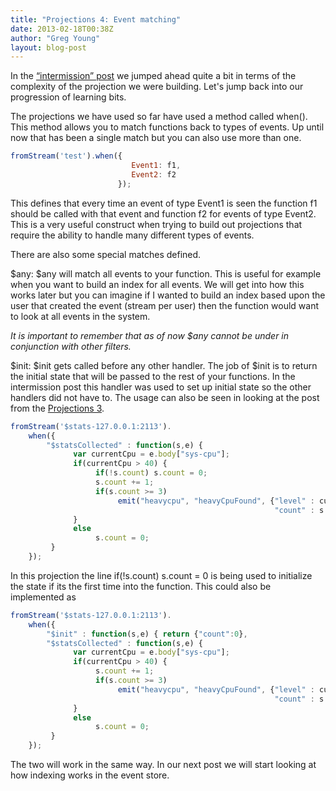 ```yaml
---
title: "Projections 4: Event matching"
date: 2013-02-18T00:38Z
author: "Greg Young"
layout: blog-post
---
```


In the [“intermission” post](/blog/20130217/projections-intermission) we jumped ahead quite a bit in terms of the complexity of the projection we were building. Let's jump back into our progression of learning bits.

The projections we have used so far have used a method called when(). This method allows you to match functions back to types of events. Up until now that has been a single match but you can also use more than one.

```javascript
fromStream('test').when({
                           Event1: f1,
                           Event2: f2
                        });
```

This defines that every time an event of type Event1 is seen the function f1 should be called with that event and function f2 for events of type Event2. This is a very useful construct when trying to build out projections that require the ability to handle many different types of events.

There are also some special matches defined.

$any: $any will match all events to your function. This is useful for example when you want to build an index for all events. We will get into how this works later but you can imagine if I wanted to build an index based upon the user that created the event (stream per user) then the function would want to look at all events in the system.

*It is important to remember that as of now $any cannot be under in conjunction with other filters.*

$init: $init gets called before any other handler. The job of $init is to return the initial state that will be passed to the rest of your functions. In the intermission post this handler was used to set up initial state so the other handlers did not have to. The usage can also be seen in looking at the post from the [Projections 3](/blog/20130215/projections-3-using-state).

```javascript
fromStream('$stats-127.0.0.1:2113').
    when({
        "$statsCollected" : function(s,e) {
              var currentCpu = e.body["sys-cpu"];
              if(currentCpu > 40) {
                   if(!s.count) s.count = 0;
                   s.count += 1;
                   if(s.count >= 3)
                        emit("heavycpu", "heavyCpuFound", {"level" : currentCpu,
                                                           "count" : s.count});
              }
              else
                   s.count = 0;
         }
    });
```

In this projection the line if(!s.count) s.count = 0 is being used to initialize the state if its the first time into the function. This could also be implemented as

```javascript
fromStream('$stats-127.0.0.1:2113').
    when({
        "$init" : function(s,e) { return {"count":0},
        "$statsCollected" : function(s,e) {
              var currentCpu = e.body["sys-cpu"];
              if(currentCpu > 40) {
                   s.count += 1;
                   if(s.count >= 3)
                        emit("heavycpu", "heavyCpuFound", {"level" : currentCpu,
                                                           "count" : s.count});
              }
              else
                   s.count = 0;
         }
    });
```

The two will work in the same way. In our next post we will start looking at how indexing works in the event store.